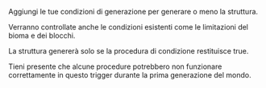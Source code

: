 Aggiungi le tue condizioni di generazione per generare o meno la struttura.

Verranno controllate anche le condizioni esistenti come le limitazioni del bioma e dei blocchi.

La struttura genererà solo se la procedura di condizione restituisce true.

Tieni presente che alcune procedure potrebbero non funzionare correttamente in questo trigger durante la prima generazione del mondo.